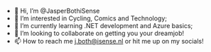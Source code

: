 - 👋 Hi, I’m @JasperBothiSense
- 👀 I’m interested in Cycling, Comics and Technology;
- 🌱 I’m currently learning .NET development and Azure basics;
- 💞️ I’m looking to collaborate on getting you your dreamjob!
- 📫 How to reach me j.both@isense.nl or hit me up on my socials! 

<!---
JasperBothiSense/JasperBothiSense is a ✨ special ✨ repository because its `README.md` (this file) appears on your GitHub profile.
You can click the Preview link to take a look at your changes.
--->
